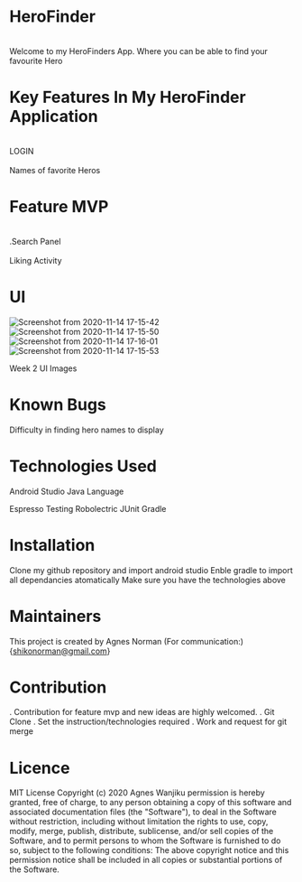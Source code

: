 # HeroFinder
<br>Welcome to my HeroFinders App. Where you can be able to find your favourite Hero<br>

# Key Features In My HeroFinder Application
<br>LOGIN <br>
<br> Names of favorite Heros <br>

# Feature MVP
<br> .Search Panel <br>
<br> Liking Activity <br>

# UI
![Screenshot from 2020-11-14 17-15-42](https://user-images.githubusercontent.com/63198747/99149146-51db9c80-269d-11eb-89b4-767f6b36c603.png)
![Screenshot from 2020-11-14 17-15-50](https://user-images.githubusercontent.com/63198747/99149160-6029b880-269d-11eb-95ae-502f167a1006.png)
![Screenshot from 2020-11-14 17-16-01](https://user-images.githubusercontent.com/63198747/99149164-6a4bb700-269d-11eb-95b4-24265e7de97e.png)
![Screenshot from 2020-11-14 17-15-53](https://user-images.githubusercontent.com/63198747/99149177-7afc2d00-269d-11eb-9b25-d1be6fc97a49.png)

Week 2 UI Images




# Known Bugs
Difficulty in finding hero names to display

# Technologies Used
Android Studio
Java Language

Espresso Testing
Robolectric 
JUnit
Gradle

# Installation
Clone my github repository and import android studio
Enble gradle to import all dependancies atomatically
Make sure you have the technologies above


# Maintainers
This project is created by Agnes Norman
(For communication:){shikonorman@gmail.com}


# Contribution
. Contribution for feature mvp and new ideas are highly welcomed.
. Git Clone
. Set the instruction/technologies required
. Work and request for git merge

# Licence
MIT License Copyright (c) 2020 Agnes Wanjiku permission is hereby granted, free of charge, to any person obtaining a copy of this software and associated documentation files (the "Software"), to deal in the Software without restriction, including without limitation the rights to use, copy, modify, merge, publish, distribute, sublicense, and/or sell copies of the Software, and to permit persons to whom the Software is furnished to do so, subject to the following conditions: The above copyright notice and this permission notice shall be included in all copies or substantial portions of the Software.
